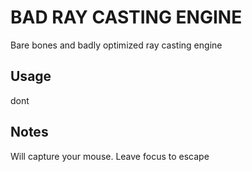# BAD RAY CASTING ENGINE
Bare bones and badly optimized ray casting engine
## Usage
dont
## Notes
Will capture your mouse. Leave focus to escape